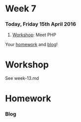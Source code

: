# Week 7

### Today, Friday 15th April 2016

1. [Workshop](#workshop): Meet PHP

Your [homework](#homework) and [blog](#blog)!


# Workshop

See week-13.md


# Homework

### Blog